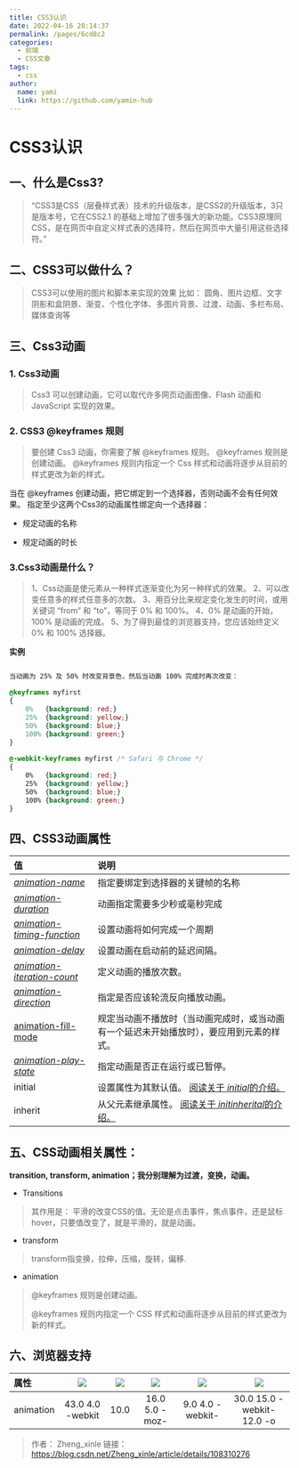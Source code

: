 ```yaml
---
title: CSS3认识
date: 2022-04-16 20:14:37
permalink: /pages/6cd8c2
categories: 
  - 前端
  - CSS文章
tags: 
  - css
author: 
  name: yami
  link: https://github.com/yamin-hub
---
```

# CSS3认识

## 一、什么是Css3?

> “CSS3是CSS（层叠样式表）技术的升级版本，是CSS2的升级版本，3只是版本号，它在CSS2.1 的基础上增加了很多强大的新功能。CSS3原理同CSS，是在网页中自定义样式表的选择符，然后在网页中大量引用这些选择符。”

## 二、CSS3可以做什么？

> CSS3可以使用的图片和脚本来实现的效果 比如： 圆角、图片边框、文字阴影和盒阴景、渐变、个性化字体、多图片背景、过渡、动画、多栏布局、媒体查询等

## 三、Css3动画

### 1.  Css3动画

> Css3 可以创建动画，它可以取代许多网页动画图像、Flash 动画和 JavaScript 实现的效果。

### 2.  CSS3 @keyframes 规则

> 要创建 Css3 动画，你需要了解 @keyframes 规则。
> @keyframes 规则是创建动画。
> @keyframes 规则内指定一个 Css 样式和动画将逐步从目前的样式更改为新的样式。

当在 @keyframes 创建动画，把它绑定到一个选择器，否则动画不会有任何效果。
指定至少这两个Css3的动画属性绑定向一个选择器： 

- 规定动画的名称

- 规定动画的时长

### 3.Css3动画是什么？

> 1、Css动画是使元素从一种样式逐渐变化为另一种样式的效果。
> 2、可以改变任意多的样式任意多的次数。
> 3、用百分比来规定变化发生的时间，或用关键词 “from” 和 “to”，等同于 0% 和 100%。
> 4、0% 是动画的开始，100% 是动画的完成。
> 5、为了得到最佳的浏览器支持，您应该始终定义 0% 和 100% 选择器。

**实例**

```css

当动画为 25% 及 50% 时改变背景色，然后当动画 100% 完成时再次改变： 

@keyframes myfirst
{
    0%   {background: red;}
    25%  {background: yellow;}
    50%  {background: blue;}
    100% {background: green;}
}
 
@-webkit-keyframes myfirst /* Safari 与 Chrome */
{
    0%   {background: red;}
    25%  {background: yellow;}
    50%  {background: blue;}
    100% {background: green;}
}
```

## 四、CSS3动画属性

| 值                                                           | 说明                                                         |
| :----------------------------------------------------------- | :----------------------------------------------------------- |
| *[animation-name](https://www.runoob.com/cssref/css3-pr-animation-name.html)* | 指定要绑定到选择器的关键帧的名称                             |
| *[animation-duration](https://www.runoob.com/cssref/css3-pr-animation-duration.html)* | 动画指定需要多少秒或毫秒完成                                 |
| *[animation-timing-function](https://www.runoob.com/cssref/css3-pr-animation-timing-function.html)* | 设置动画将如何完成一个周期                                   |
| *[animation-delay](https://www.runoob.com/cssref/css3-pr-animation-delay.html)* | 设置动画在启动前的延迟间隔。                                 |
| *[animation-iteration-count](https://www.runoob.com/cssref/css3-pr-animation-iteration-count.html)* | 定义动画的播放次数。                                         |
| *[animation-direction](https://www.runoob.com/cssref/css3-pr-animation-direction.html)* | 指定是否应该轮流反向播放动画。                               |
| [animation-fill-mode](https://www.runoob.com/cssref/css3-pr-animation-fill-mode.html) | 规定当动画不播放时（当动画完成时，或当动画有一个延迟未开始播放时），要应用到元素的样式。 |
| *[animation-play-state](https://www.runoob.com/cssref/css3-pr-animation-play-state.html)* | 指定动画是否正在运行或已暂停。                               |
| initial                                                      | 设置属性为其默认值。 [阅读关于 *initial*的介绍。](https://www.runoob.com/cssref/css-initial.html) |
| inherit                                                      | 从父元素继承属性。 [阅读关于 *initinherital*的介绍。](https://www.runoob.com/cssref/css-inherit.html) |

## 五、CSS动画相关属性： 

**transition, transform, animation；我分别理解为过渡，变换，动画。**

- Transitions

> 其作用是： 平滑的改变CSS的值。无论是点击事件，焦点事件，还是鼠标hover，只要值改变了，就是平滑的，就是动画。

- transform


> transform指变换，拉伸，压缩，旋转，偏移.

- animation

> @keyframes 规则是创建动画。
>
> @keyframes 规则内指定一个 CSS 样式和动画将逐步从目前的样式更改为新的样式。

## 六、浏览器支持

| 属性      | ![](https://www.runoob.com/images/compatible_chrome.gif) | ![](  https://www.runoob.com/images/compatible_edge.png) | ![]( https://www.runoob.com/images/compatible_firefox.gif) | ![](https://www.runoob.com/images/compatible_safari.gif) | ![](https://www.runoob.com/images/compatible_opera.gif) |
| :-------- | :------------------------------------------------------: | :------------------------------------------------------: | :--------------------------------------------------------: | :------------------------------------------------------: | :-----------------------------------------------------: |
| animation |                     43.0 4.0 -webkit                     |                           10.0                           |                       16.0 5.0 -moz-                       |                     9.0 4.0 -webkit-                     |               30.0 15.0 -webkit- 12.0 -o                |

> 作者： Zheng_xinle
> 链接： https://blog.csdn.net/Zheng_xinle/article/details/108310276
